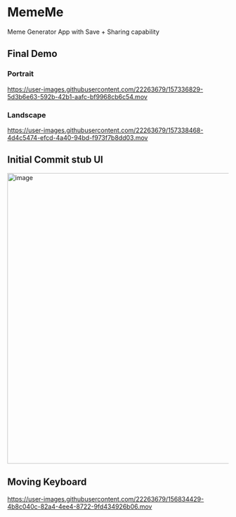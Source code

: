 # MemeMe
Meme Generator App with Save + Sharing capability

## Final Demo

### Portrait

https://user-images.githubusercontent.com/22263679/157336829-5d3b6e63-592b-42b1-aafc-bf9968cb6c54.mov

### Landscape

https://user-images.githubusercontent.com/22263679/157338468-4d4c5474-efcd-4a40-94bd-f973f7b8dd03.mov

## Initial Commit stub UI

<img width="661" alt="image" src="https://user-images.githubusercontent.com/22263679/156644175-37c5d677-de76-46c8-9c1b-ed61abd2e4fe.png">

## Moving Keyboard

https://user-images.githubusercontent.com/22263679/156834429-4b8c040c-82a4-4ee4-8722-9fd434926b06.mov
